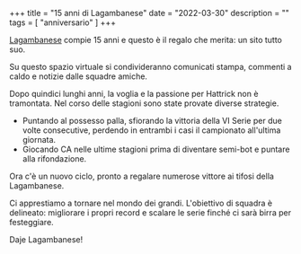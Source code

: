+++
title = "15 anni di Lagambanese"
date = "2022-03-30"
description = ""
tags = [
    "anniversario"
]
+++

[Lagambanese](https://www88.hattrick.org/Club/?TeamID=727740) compie 15 anni e questo è il regalo che merita: un sito tutto suo.

Su questo spazio virtuale si condivideranno comunicati stampa, commenti a caldo e notizie dalle squadre amiche.

Dopo quindici lunghi anni, la voglia e la passione per Hattrick non è tramontata. Nel corso delle stagioni sono state provate diverse strategie.
* Puntando al possesso palla, sfiorando la vittoria della VI Serie per due volte consecutive, perdendo in entrambi i casi il campionato all'ultima giornata.
* Giocando CA nelle ultime stagioni prima di diventare semi-bot e puntare alla rifondazione.

Ora c'è un nuovo ciclo, pronto a regalare numerose vittore ai tifosi della Lagambanese. 

Ci apprestiamo a tornare nel mondo dei grandi. L'obiettivo di squadra è delineato: migliorare i propri record e scalare le serie finché ci sarà birra per festeggiare.

Daje Lagambanese!